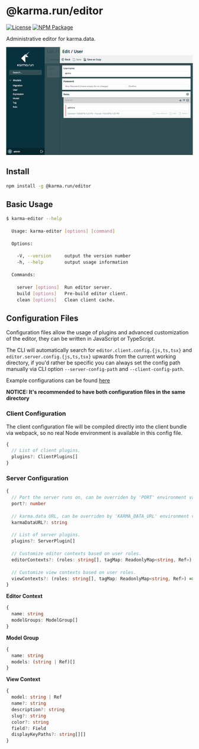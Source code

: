 # @karma.run/editor

[![License][license_shield]][license_link]
[![NPM Package][npm_shield]][npm_link]

Administrative editor for karma.data.

![Preview](https://raw.githubusercontent.com/karmarun/karma.tools/master/packages/editor/docs/media/preview.png)

## Install

```sh
npm install -g @karma.run/editor
```

## Basic Usage

```sh
$ karma-editor --help

  Usage: karma-editor [options] [command]

  Options:

    -V, --version     output the version number
    -h, --help        output usage information

  Commands:

    server [options]  Run editor server.
    build [options]   Pre-build editor client.
    clean [options]   Clean client cache.
```

## Configuration Files

Configuration files allow the usage of plugins and advanced customization of the editor, they can be written in JavaScript or TypeScript.

The CLI will automatically search for `editor.client.config.{js,ts,tsx}` and `editor.server.config.{js,ts,tsx}` upwards from the current working directory, if you'd rather be specific you can always set the config path manually via CLI option `--server-config-path` and `--client-config-path`.

Example configurations can be found [here](./example)

**NOTICE: It's recommended to have both configuration files in the same directory**

### Client Configuration

The client configuration file will be compiled directly into the client bundle via webpack, so no real Node environment is available in this config file.

```ts
{
  // List of client plugins.
  plugins?: ClientPlugins[]
}
```

### Server Configuration

```ts
{
  // Port the server runs on, can be overriden by 'PORT' environment variable or CLI option '--port'.
  port?: number

  // karma.data URL, can be overriden by 'KARMA_DATA_URL' environment variable or CLI option '--karma-data-url'.
  karmaDataURL?: string

  // List of server plugins.
  plugins?: ServerPlugin[]

  // Customize editor contexts based on user roles.
  editorContexts?: (roles: string[], tagMap: ReadonlyMap<string, Ref>) => EditorContext[]

  // Customize view contexts based on user roles.
  viewContexts?: (roles: string[], tagMap: ReadonlyMap<string, Ref>) => ViewContext[];
}
```

**Editor Context**

```ts
{
  name: string
  modelGroups: ModelGroup[]
}
```

**Model Group**

```ts
{
  name: string
  models: (string | Ref)[]
}
```

**View Context**

```ts
{
  model: string | Ref
  name?: string
  description?: string
  slug?: string
  color?: string
  field?: Field
  displayKeyPaths?: string[][]
}
```

[license_shield]: https://img.shields.io/github/license/karmarun/karma.tools.svg
[license_link]: https://github.com/karmarun/karma.tools/blob/master/LICENSE
[npm_shield]: https://img.shields.io/npm/v/@karma.run/editor.svg
[npm_link]: https://www.npmjs.com/package/@karma.run/editor
